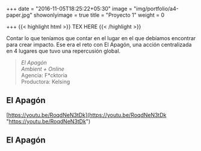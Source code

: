 +++
date = "2016-11-05T18:25:22+05:30"
image = "img/portfolio/a4-paper.jpg"
showonlyimage = true
title = "Proyecto 1"
weight = 0

+++
{{< highlight html >}}
TEX HERE
{{< /highlight >}}

Contar lo que teníamos que contar en el lugar en el que debíamos encontrar para crear impacto. Ese era el reto con El Apagón, una acción centralizada en 4 lugares que tuvo una repercusión global.

> _El Apagón_    
> _Ambient + Online_  
> Agencia: F*cktoria  
> Productora: Kelsing

## El Apagón

[https://youtu.be/RoqdNeN3tDk](https://youtu.be/RoqdNeN3tDk "https://youtu.be/RoqdNeN3tDk")

## El Apagón